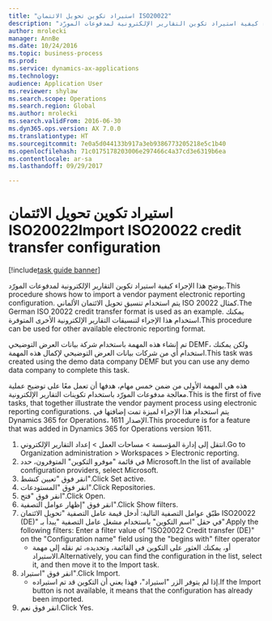 ```yaml
--- 
title: "استيراد تكوين تحويل الائتمان ISO20022"
description: "يوضح هذا الإجراء كيفية استيراد تكوين التقارير الإلكترونية لمدفوعات المورّد.‬"
author: mrolecki
manager: AnnBe
ms.date: 10/24/2016
ms.topic: business-process
ms.prod: 
ms.service: dynamics-ax-applications
ms.technology: 
audience: Application User
ms.reviewer: shylaw
ms.search.scope: Operations
ms.search.region: Global
ms.author: mrolecki
ms.search.validFrom: 2016-06-30
ms.dyn365.ops.version: AX 7.0.0
ms.translationtype: HT
ms.sourcegitcommit: 7e0a5d044133b917a3eb9386773205218e5c1b40
ms.openlocfilehash: 71c0175178203006e297466c4a37cd3e6319b6ea
ms.contentlocale: ar-sa
ms.lasthandoff: 09/29/2017

---
```

# <a name="import-iso20022-credit-transfer-configuration"></a><span data-ttu-id="80be2-103">استيراد تكوين تحويل الائتمان ISO20022</span><span class="sxs-lookup"><span data-stu-id="80be2-103">Import ISO20022 credit transfer configuration</span></span>

[!include[task guide banner](../../includes/task-guide-banner.md)]

<span data-ttu-id="80be2-104">يوضح هذا الإجراء كيفية استيراد تكوين التقارير الإلكترونية لمدفوعات المورّد.‬</span><span class="sxs-lookup"><span data-stu-id="80be2-104">This procedure shows how to import a vendor payment electronic reporting configuration.</span></span> <span data-ttu-id="80be2-105">يتم استخدام تنسيق تحويل الائتمان الألماني ISO 20022 كمثال.</span><span class="sxs-lookup"><span data-stu-id="80be2-105">The German ISO 20022 credit transfer format is used as an example.</span></span> <span data-ttu-id="80be2-106">يمكنك استخدام هذا الإجراء لتنسيقات التقارير الإلكترونية الأخرى المتوفرة.</span><span class="sxs-lookup"><span data-stu-id="80be2-106">This procedure can be used for other available electronic reporting format.</span></span> 

<span data-ttu-id="80be2-107">تم إنشاء هذه المهمة باستخدام شركة بيانات العرض التوضيحي DEMF، ولكن يمكنك استخدام أي من شركات بيانات العرض التوضيحي لإكمال هذه المهمة.</span><span class="sxs-lookup"><span data-stu-id="80be2-107">This task was created using the demo data company DEMF but you can use any demo data company to complete this task.</span></span>

<span data-ttu-id="80be2-108">هذه هي المهمة الأولى من ضمن خمس مهام، هدفها أن تعمل معًا على توضيح عملية معالجة مدفوعات المورّد باستخدام تكوينات التقارير الإلكترونية.</span><span class="sxs-lookup"><span data-stu-id="80be2-108">This is the first of five tasks, that together illustrate the vendor payment process using electronic reporting configurations.</span></span> <span data-ttu-id="80be2-109">يتم استخدام هذا الإجراء لميزة تمت إضافتها في Dynamics 365 for Operations، الإصدار 1611.</span><span class="sxs-lookup"><span data-stu-id="80be2-109">This procedure is for a feature that was added in Dynamics 365 for Operations version 1611.</span></span>

1. <span data-ttu-id="80be2-110">انتقل إلى إدارة المؤسسة > مساحات العمل‬ > إعداد التقارير الإلكتروني‬.</span><span class="sxs-lookup"><span data-stu-id="80be2-110">Go to Organization administration > Workspaces > Electronic reporting.</span></span>
2. <span data-ttu-id="80be2-111">في قائمة "موفرو التكوين‬" المتوفرون، حدد Microsoft.</span><span class="sxs-lookup"><span data-stu-id="80be2-111">In the list of available configuration providers, select Microsoft.</span></span>
3. <span data-ttu-id="80be2-112">انقر فوق "تعيين كنشط".</span><span class="sxs-lookup"><span data-stu-id="80be2-112">Click Set active.</span></span>
4. <span data-ttu-id="80be2-113">انقر فوق "المستودعات".</span><span class="sxs-lookup"><span data-stu-id="80be2-113">Click Repositories.</span></span>
5. <span data-ttu-id="80be2-114">انقر فوق "فتح".</span><span class="sxs-lookup"><span data-stu-id="80be2-114">Click Open.</span></span>
6. <span data-ttu-id="80be2-115">انقر فوق "إظهار عوامل التصفية".</span><span class="sxs-lookup"><span data-stu-id="80be2-115">Click Show filters.</span></span>
7. <span data-ttu-id="80be2-116">طبّق عوامل التصفية التالية: أدخل قيمة عامل التصفية "تحويل الائتمان ISO20022 (DE)" في حقل "اسم التكوين" باستخدام مشغل عامل التصفية "يبدأ بـ".</span><span class="sxs-lookup"><span data-stu-id="80be2-116">Apply the following filters: Enter a filter value of "ISO20022 Credit transfer (DE)" on the "Configuration name" field using the "begins with" filter operator</span></span>
    * <span data-ttu-id="80be2-117">أو، يمكنك العثور على التكوين في القائمة، وتحديده، ثم نقله إلى مهمة الاستيراد.</span><span class="sxs-lookup"><span data-stu-id="80be2-117">Alternatively, you can find the configuration in the list, select it, and then move it to the Import task.</span></span>  
8. <span data-ttu-id="80be2-118">انقر فوق "استيراد".</span><span class="sxs-lookup"><span data-stu-id="80be2-118">Click Import.</span></span>
    * <span data-ttu-id="80be2-119">إذا لم يتوفر الزر "استيراد"، فهذا يعني أن التكوين قد تم استيراده.</span><span class="sxs-lookup"><span data-stu-id="80be2-119">If the Import button is not available, it means that the configuration has  already been imported.</span></span>  
9. <span data-ttu-id="80be2-120">انقر فوق نعم.</span><span class="sxs-lookup"><span data-stu-id="80be2-120">Click Yes.</span></span>



